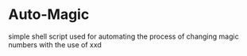 # Auto-Magic
simple shell script used for automating the process of changing magic numbers with the use of xxd
